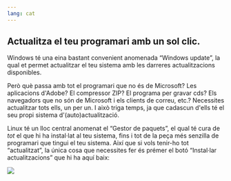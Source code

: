 ```yaml
---
lang: cat
---
```





<h2>Actualitza el teu programari amb un sol clic.</h2>

Windows té una eina bastant convenient anomenada “Windows update”, la qual et permet actualitzar el teu sistema amb les darreres actualitzacions disponibles.

Però què passa amb tot el programari que no és de Microsoft? Les aplicacions d'Adobe? El compressor ZIP? El programa per gravar cds? Els navegadors que no són de Microsoft i els clients de correu, etc.? Necessites actualitzar tots ells, un per un. I això triga temps, ja que cadascun d'ells té el seu propi sistema d'(auto)actualització.

Linux té un lloc central anomenat el “Gestor de paquets”, el qual té cura de <i>tot</i> el que hi ha instal·lat al teu sistema, fins i tot de la peça més senzilla de programari que tingui el teu sistema. Així que si vols tenir-ho tot “actualitzat”, la única cosa que necessites fer és prémer el botó “Instal·lar actualitzacions” que hi ha aquí baix:

<img src="Images/global_update.png" />




